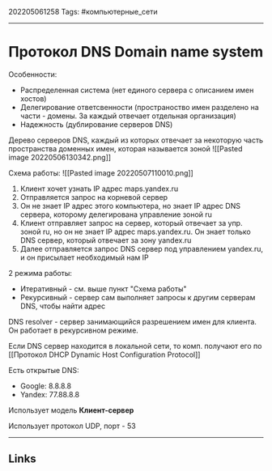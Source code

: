 202205061258
Tags: #компьютерные_сети

---

# Протокол DNS Domain name system

Особенности:
- Распределенная система (нет единого сервера с описанием имен хостов)
- Делегирование ответсвенности (пространоство имен разделено на части - домены. За каждый отвечает отдельная организация)
- Надежность (дублирование серверов DNS)

Дерево серверов DNS, каждый из которых отвечает за некоторую часть пространства доменных имен, которая называется зоной
![[Pasted image 20220506130342.png]]

Схема работы:
![[Pasted image 20220507110010.png]]
1. Клиент хочет узнать IP адрес maps.yandex.ru
2. Отправляется запрос на корневой сервер
3. Он не знает IP адрес этого компьютера, но знает IP адрес DNS сервера, которому делегирована управление зоной ru
4. Клиент отправляет запрос на сервер, который отвечает за упр. зоной ru, но он не знает IP адрес maps.yandex.ru. Он знает только DNS сервер, который отвечает за зону yandex.ru
5. Далее отправляется запрос DNS сервер под управлением yandex.ru, и он присылает необходимый нам IP

2 режима работы:
- Итеративный - см. выше пункт "Схема работы"
- Рекурсивный - сервер сам выполняет запросы к другим серверам DNS, чтобы найти адрес

DNS resolver - сервер занимающийся разрешением имен для клиента. Он работает в рекурсивном режиме. 

Если DNS сервер находится в локальной сети, то комп. получают его по [[Протокол DHCP Dynamic Host Configuration Protocol]]

Есть открытые DNS:
- Google: 8.8.8.8
- Yandex: 77.88.8.8

Использует модель **Клиент-сервер**

Использует протокол UDP, порт - 53



---
## Links
